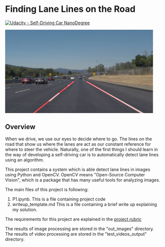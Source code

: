 # **Finding Lane Lines on the Road** 
[![Udacity - Self-Driving Car NanoDegree](https://s3.amazonaws.com/udacity-sdc/github/shield-carnd.svg)](http://www.udacity.com/drive)

<img src="out_images/processed_solidWhiteCurve.jpg" width="480" alt="Combined Image" />

Overview
---

When we drive, we use our eyes to decide where to go.  The lines on the road that show us where the lanes are act as our constant reference for where to steer the vehicle.  Naturally, one of the first things I should learn in the way of developing a self-driving car is to automatically detect lane lines using an algorithm.

This project contains a system which is able detect lane lines in images using Python and OpenCV. OpenCV means "Open-Source Computer Vision", which is a package that has many useful tools for analyzing images.

The main files of this project is following:
1. P1.ipynb. 
This is a file containing project code
2. writeup_template.md
This is a file containing a brief write up explaining my solution. 

The requirements for this project are explained in the [project rubric](https://review.udacity.com/#!/rubrics/322/view)

The results of image processing are stored in the "out_images" directory.
The results of video processing are stored in the "test_videos_output" directory. 

